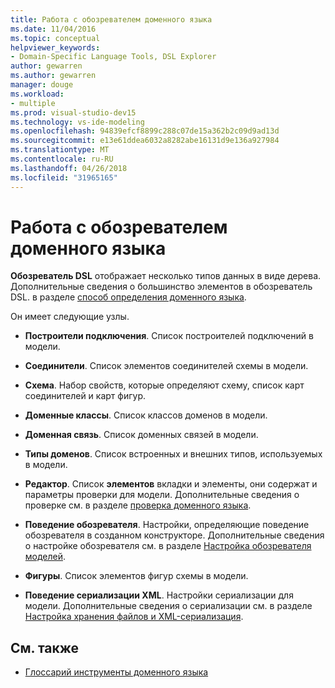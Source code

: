 ```yaml
---
title: Работа с обозревателем доменного языка
ms.date: 11/04/2016
ms.topic: conceptual
helpviewer_keywords:
- Domain-Specific Language Tools, DSL Explorer
author: gewarren
ms.author: gewarren
manager: douge
ms.workload:
- multiple
ms.prod: visual-studio-dev15
ms.technology: vs-ide-modeling
ms.openlocfilehash: 94839efcf8899c288c07de15a362b2c09d9ad13d
ms.sourcegitcommit: e13e61ddea6032a8282abe16131d9e136a927984
ms.translationtype: MT
ms.contentlocale: ru-RU
ms.lasthandoff: 04/26/2018
ms.locfileid: "31965165"
---
```

# <a name="working-with-the-domain-specific-language-explorer"></a>Работа с обозревателем доменного языка
**Обозреватель DSL** отображает несколько типов данных в виде дерева. Дополнительные сведения о большинство элементов в обозреватель DSL. в разделе [способ определения доменного языка](../modeling/how-to-define-a-domain-specific-language.md).

 Он имеет следующие узлы.

-   **Построители подключения**. Список построителей подключений в модели.

-   **Соединители**. Список элементов соединителей схемы в модели.

-   **Схема**. Набор свойств, которые определяют схему, список карт соединителей и карт фигур.

-   **Доменные классы**. Список классов доменов в модели.

-   **Доменная связь**. Список доменных связей в модели.

-   **Типы доменов**. Список встроенных и внешних типов, используемых в модели.

-   **Редактор**. Список **элементов** вкладки и элементы, они содержат и параметры проверки для модели. Дополнительные сведения о проверке см. в разделе [проверка доменного языка](../modeling/validation-in-a-domain-specific-language.md).

-   **Поведение обозревателя**. Настройки, определяющие поведение обозревателя в созданном конструкторе. Дополнительные сведения о настройке обозревателя см. в разделе [Настройка обозревателя моделей](../modeling/customizing-the-model-explorer.md).

-   **Фигуры**. Список элементов фигур схемы в модели.

-   **Поведение сериализации XML**. Настройки сериализации для модели. Дополнительные сведения о сериализации см. в разделе [Настройка хранения файлов и XML-сериализация](../modeling/customizing-file-storage-and-xml-serialization.md).

## <a name="see-also"></a>См. также

- [Глоссарий инструменты доменного языка](http://msdn.microsoft.com/ca5e84cb-a315-465c-be24-76aa3df276aa)
